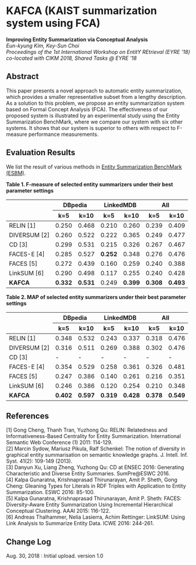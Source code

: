 # KAFCA (KAIST summarization system using FCA)


**Improving Entity Summarization via Conceptual Analysis**<br/>
*Eun-kyung Kim, Key-Sun Choi*<br/>
*Proceedings of the 1st International Workshop on EntitY REtrieval (EYRE '18) co-located with CIKM 2018, Shared Tasks @ EYRE '18*<br/>

## Abstract
This paper presents a novel approach to automatic entity summarization, which provides a smaller representative subset from a lengthy description. As a solution to this problem, we propose an entity summarization system based on Formal Concept Analysis (FCA). The effectiveness of our proposed system is illustrated by an experimental study using the Entity Summarization BenchMark, where we compare our system with six other systems. It shows that our system is superior to others with respect to F-measure performance measurements.

## Evaluation Results
We list the result of various methods in <a href='http://ws.nju.edu.cn/summarization/esbm/'>Entity Summarization BenchMark (ESBM)</a>.

**Table 1. F-measure of selected entity summarizers under their best parameter settings**<br/>
<table>
	<thead>
		<tr>
			<th rowspan="2"></th>
			<th colspan="2">DBpedia</th>
			<th colspan="2">LinkedMDB</th>
			<th colspan="2">All</th>
		</tr>
		<tr>
			<th id="dbp1">k=5</th>
			<th id="dbp2">k=10</th>
			<th id="lmdb1">k=5</th>
			<th id="lmdb1">k=10</th>
			<th id="all1">k=5</th>
			<th id="all1">k=10</th>
		</tr>
	</thead>
	<tr>
		<td>RELIN [1]</td>
		<td name="td1">0.250</td>
		<td name="td2">0.468</td>
		<td name="td3">0.210</td>
		<td name="td4">0.260</td>
		<td name="td5">0.239</td>
		<td name="td6">0.409</td>
	</tr>
	<tr>
		<td>DIVERSUM [2]</td>
		<td name="td1">0.260</td>
		<td name="td2">0.522</td>
		<td name="td3">0.222</td>
		<td name="td4">0.365</td>
		<td name="td5">0.249</td>
		<td name="td6">0.477</td>
	</tr>
	<tr>
		<td>CD [3]<br></td>
		<td name="td1">0.299</td>
		<td name="td2">0.531</td>
		<td name="td3">0.215</td>
		<td name="td4">0.326</td>
		<td name="td5">0.267</td>
		<td name="td6">0.467</td>
	</tr>
	<tr>
		<td>FACES-E [4]</td>
		<td name="td1">0.285</td>
		<td name="td2">0.527</td>
		<td name="td3"><b>0.252</b></td>
		<td name="td4">0.348</td>
		<td name="td5">0.276</td>
		<td name="td6">0.476</td>
	</tr>
	<tr>
		<td>FACES [5]</td>
		<td name="td1">0.272</td>
		<td name="td2">0.439</td>
		<td name="td3">0.160</td>
		<td name="td4">0.259</td>
		<td name="td5">0.240</td>
		<td name="td6">0.388</td>
	</tr>
	<tr>
		<td>LinkSUM [6]</td>
		<td name="td1">0.290</td>
		<td name="td2">0.498</td>
		<td name="td3">0.117</td>
		<td name="td4">0.255</td>
		<td name="td5">0.240</td>
		<td name="td6">0.428</td>
	</tr>
	<tr>
		<td><strong>KAFCA</strong></td>
		<td name="td1"><b>0.332</td>
		<td name="td2"><b>0.531</td>
		<td name="td3">0.249</td>
		<td name="td4"><b>0.399</td>
		<td name="td5"><b>0.308</td>
		<td name="td6"><b>0.493</td>
	</tr>
</table>

**Table 2. MAP of selected entity summarizers under their best parameter settings**<br/>
<table class="tablesorter" id="tb_map">
	<thead>
		<tr>
		<th rowspan="2"></th>
		<th colspan="2">DBpedia</th>
		<th colspan="2">LinkedMDB</th>
		<th colspan="2">All</th>
		</tr>
		<tr>
		<th id="dbp1">k=5</th>
		<th id="dbp2">k=10</th>
		<th id="lmdb1">k=5</th>
		<th id="lmdb1">k=10</th>
		<th id="all1">k=5</th>
		<th id="all1">k=10</th>
		</tr>
	</thead>
	<tr>
		<td>RELIN [1]</td>
		<td name="td1">0.348</td>
		<td name="td2">0.532</td>
		<td name="td3">0.243</td>
		<td name="td4">0.337</td>
		<td name="td5">0.318</td>
		<td name="td6">0.476</td>
	</tr>
	<tr>
		<td>DIVERSUM [2]</td>
		<td name="td1">0.316</td>
		<td name="td2">0.511</td>
		<td name="td3">0.269</td>
		<td name="td4">0.388</td>
		<td name="td5">0.302</td>
		<td name="td6">0.476</td>
	</tr>
	<tr>
		<td>CD [3]<br></td>
		<td name="td1">-</td>
		<td name="td2">-</td>
		<td name="td3">-</td>
		<td name="td4">-</td>
		<td name="td5">-</td>
		<td name="td6">-</td>
	</tr>
	<tr>
	<td>FACES-E [4]</td>
		<td name="td1">0.354</td>
		<td name="td2">0.529</td>
		<td name="td3">0.258</td>
		<td name="td4">0.361</td>
		<td name="td5">0.326</td>
		<td name="td6">0.481</td>
	</tr>
	<tr>
		<td>FACES [5]</td>
		<td name="td1">0.247</td>
		<td name="td2">0.386</td>
		<td name="td3">0.140</td>
		<td name="td4">0.261</td>
		<td name="td5">0.216</td>
		<td name="td6">0.351</td>
	</tr>
	<tr>
		<td>LinkSUM [6]</td>
		<td name="td1">0.246</td>
		<td name="td2">0.386</td>
		<td name="td3">0.120</td>
		<td name="td4">0.254</td>
		<td name="td5">0.210</td>
		<td name="td6">0.348</td>
	</tr>
	<tr>
		<td><strong>KAFCA</strong></td>
		<td name="td1"><b>0.402</td>
		<td name="td2"><b>0.597</td>
		<td name="td3"><b>0.319</td>
		<td name="td4"><b>0.428</td>
		<td name="td5"><b>0.378</td>
		<td name="td6"><b>0.549</td>
	</tr>
</table>


## References
[1] Gong Cheng, Thanh Tran, Yuzhong Qu: RELIN: Relatedness and Informativeness-Based Centrality for Entity Summarization. International Semantic Web Conference (1) 2011: 114-129. <br/>
[2] Marcin Sydow, Mariusz Pikula, Ralf Schenkel: The notion of diversity in graphical entity summarisation on semantic knowledge graphs. J. Intell. Inf. Syst. 41(2): 109-149 (2013).<br/>
[3] Danyun Xu, Liang Zheng, Yuzhong Qu: CD at ENSEC 2016: Generating Characteristic and Diverse Entity Summaries. SumPre@ESWC 2016.<br/>
[4] Kalpa Gunaratna, Krishnaprasad Thirunarayan, Amit P. Sheth, Gong Cheng: Gleaning Types for Literals in RDF Triples with Application to Entity Summarization. ESWC 2016: 85-100.<br/>
[5] Kalpa Gunaratna, Krishnaprasad Thirunarayan, Amit P. Sheth: FACES: Diversity-Aware Entity Summarization Using Incremental Hierarchical Conceptual Clustering. AAAI 2015: 116-122.<br/>
[6] Andreas Thalhammer, Nelia Lasierra, Achim Rettinger: LinkSUM: Using Link Analysis to Summarize Entity Data. ICWE 2016: 244-261.<br/>

## Change Log
Aug. 30, 2018 : Initial upload. version 1.0

